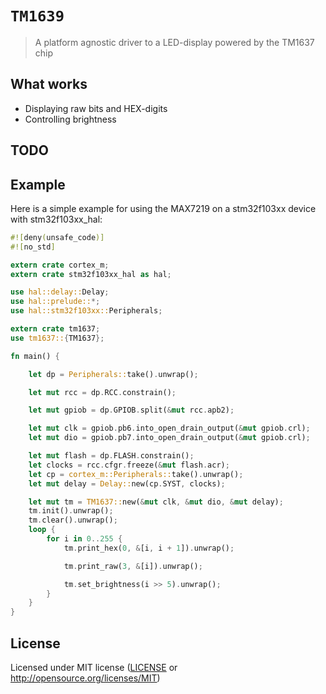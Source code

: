 # `TM1639`
> A platform agnostic driver to a LED-display powered by the TM1637 chip

## What works
- Displaying raw bits and HEX-digits
- Controlling brightness

## TODO

## Example
Here is a simple example for using the MAX7219 on a stm32f103xx device with stm32f103xx_hal:
```rust
#![deny(unsafe_code)]
#![no_std]

extern crate cortex_m;
extern crate stm32f103xx_hal as hal;

use hal::delay::Delay;
use hal::prelude::*;
use hal::stm32f103xx::Peripherals;

extern crate tm1637;
use tm1637::{TM1637};

fn main() {

    let dp = Peripherals::take().unwrap();

    let mut rcc = dp.RCC.constrain();

    let mut gpiob = dp.GPIOB.split(&mut rcc.apb2);

    let mut clk = gpiob.pb6.into_open_drain_output(&mut gpiob.crl);
    let mut dio = gpiob.pb7.into_open_drain_output(&mut gpiob.crl);

    let mut flash = dp.FLASH.constrain();
    let clocks = rcc.cfgr.freeze(&mut flash.acr);
    let cp = cortex_m::Peripherals::take().unwrap();
    let mut delay = Delay::new(cp.SYST, clocks);

    let mut tm = TM1637::new(&mut clk, &mut dio, &mut delay);
    tm.init().unwrap();
    tm.clear().unwrap();
    loop {
        for i in 0..255 {
            tm.print_hex(0, &[i, i + 1]).unwrap();

            tm.print_raw(3, &[i]).unwrap();

            tm.set_brightness(i >> 5).unwrap();
        }
    }
}
```

## License
Licensed under MIT license ([LICENSE](LICENSE) or http://opensource.org/licenses/MIT)
